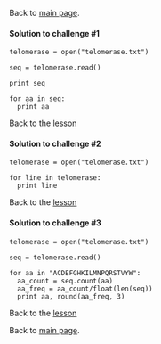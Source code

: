 Back to [main page](../index.md).

#### Solution to challenge #1
```
telomerase = open("telomerase.txt")

seq = telomerase.read()

print seq

for aa in seq:
  print aa
```
Back to the [lesson](RepeatingThings.md)


#### Solution to challenge #2
```
telomerase = open("telomerase.txt")

for line in telomerase:
  print line
```
Back to the [lesson](RepeatingThings.md)


#### Solution to challenge #3
```
telomerase = open("telomerase.txt")

seq = telomerase.read()

for aa in "ACDEFGHKILMNPQRSTVYW":
  aa_count = seq.count(aa)
  aa_freq = aa_count/float(len(seq))
  print aa, round(aa_freq, 3)
```
Back to the [lesson](RepeatingThings.md)

Back to [main page](../index.md).
